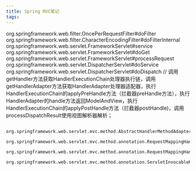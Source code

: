 ```yaml
---
title: Spring MVC笔记
tags:
---
```

org.springframework.web.filter.OncePerRequestFilter#doFilter
    org.springframework.web.filter.CharacterEncodingFilter#doFilterInternal
        org.springframework.web.servlet.FrameworkServlet#service
            org.springframework.web.servlet.FrameworkServlet#doGet
                org.springframework.web.servlet.FrameworkServlet#processRequest
                    org.springframework.web.servlet.DispatcherServlet#doService
                        org.springframework.web.servlet.DispatcherServlet#doDispatch // 调用getHandler方法获取HandlerExecutionChain处理器执行链，调用getHandlerAdapter方法获取HandlerAdapter处理器适配器，执行HandlerExecutionChain的applyPreHandle方法（拦截器preHandle方法），执行HandlerAdapter的handle方法返回ModelAndView，执行HandlerExecutionChain的applyPostHandle方法（拦截器postHandle)，调用processDispatchResult使用视图解析器解析；

                            org.springframework.web.servlet.mvc.method.AbstractHandlerMethodAdapter#handle
                            org.springframework.web.servlet.mvc.method.annotation.RequestMappingHandlerAdapter#handleInternal
                            org.springframework.web.servlet.mvc.method.annotation.RequestMappingHandlerAdapter#invokeHandlerMethod
                            org.springframework.web.servlet.mvc.method.annotation.ServletInvocableHandlerMethod#invokeAndHandle
